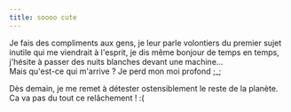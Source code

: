 ```yaml
---
title: soooo cute
---
```


Je fais des compliments aux gens, je leur parle volontiers du premier sujet
inutile qui me viendrait à l'esprit, je dis même bonjour de temps en temps,
j'hésite à passer des nuits blanches devant une machine...  
Mais qu'est-ce qui m'arrive ? Je perd mon moi profond ;_;

Dès demain, je me remet à détester ostensiblement le reste de la planète. Ca
va pas du tout ce relâchement ! :(

